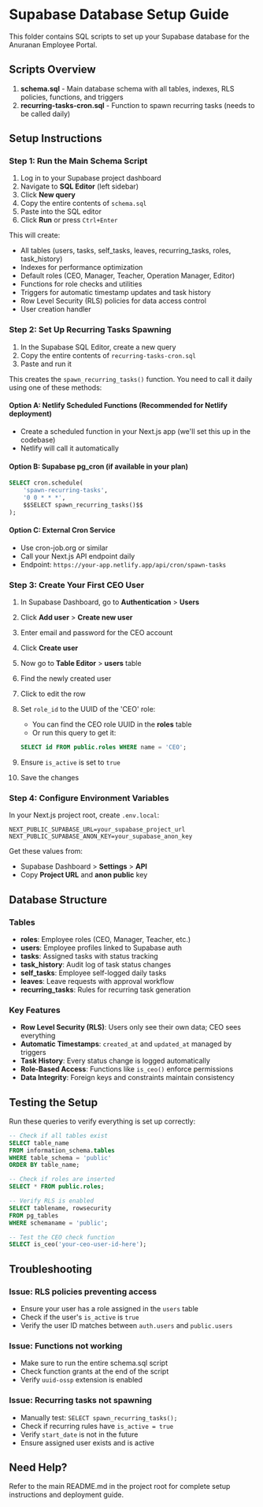 # Supabase Database Setup Guide

This folder contains SQL scripts to set up your Supabase database for the Anuranan Employee Portal.

## Scripts Overview

1. **schema.sql** - Main database schema with all tables, indexes, RLS policies, functions, and triggers
2. **recurring-tasks-cron.sql** - Function to spawn recurring tasks (needs to be called daily)

## Setup Instructions

### Step 1: Run the Main Schema Script

1. Log in to your Supabase project dashboard
2. Navigate to **SQL Editor** (left sidebar)
3. Click **New query**
4. Copy the entire contents of `schema.sql`
5. Paste into the SQL editor
6. Click **Run** or press `Ctrl+Enter`

This will create:
- All tables (users, tasks, self_tasks, leaves, recurring_tasks, roles, task_history)
- Indexes for performance optimization
- Default roles (CEO, Manager, Teacher, Operation Manager, Editor)
- Functions for role checks and utilities
- Triggers for automatic timestamp updates and task history
- Row Level Security (RLS) policies for data access control
- User creation handler

### Step 2: Set Up Recurring Tasks Spawning

1. In the Supabase SQL Editor, create a new query
2. Copy the entire contents of `recurring-tasks-cron.sql`
3. Paste and run it

This creates the `spawn_recurring_tasks()` function. You need to call it daily using one of these methods:

#### Option A: Netlify Scheduled Functions (Recommended for Netlify deployment)
- Create a scheduled function in your Next.js app (we'll set this up in the codebase)
- Netlify will call it automatically

#### Option B: Supabase pg_cron (if available in your plan)
```sql
SELECT cron.schedule(
    'spawn-recurring-tasks',
    '0 0 * * *',
    $$SELECT spawn_recurring_tasks()$$
);
```

#### Option C: External Cron Service
- Use cron-job.org or similar
- Call your Next.js API endpoint daily
- Endpoint: `https://your-app.netlify.app/api/cron/spawn-tasks`

### Step 3: Create Your First CEO User

1. In Supabase Dashboard, go to **Authentication** > **Users**
2. Click **Add user** > **Create new user**
3. Enter email and password for the CEO account
4. Click **Create user**

5. Now go to **Table Editor** > **users** table
6. Find the newly created user
7. Click to edit the row
8. Set `role_id` to the UUID of the 'CEO' role:
   - You can find the CEO role UUID in the **roles** table
   - Or run this query to get it:
   ```sql
   SELECT id FROM public.roles WHERE name = 'CEO';
   ```
9. Ensure `is_active` is set to `true`
10. Save the changes

### Step 4: Configure Environment Variables

In your Next.js project root, create `.env.local`:

```env
NEXT_PUBLIC_SUPABASE_URL=your_supabase_project_url
NEXT_PUBLIC_SUPABASE_ANON_KEY=your_supabase_anon_key
```

Get these values from:
- Supabase Dashboard > **Settings** > **API**
- Copy **Project URL** and **anon public** key

## Database Structure

### Tables

- **roles**: Employee roles (CEO, Manager, Teacher, etc.)
- **users**: Employee profiles linked to Supabase auth
- **tasks**: Assigned tasks with status tracking
- **task_history**: Audit log of task status changes
- **self_tasks**: Employee self-logged daily tasks
- **leaves**: Leave requests with approval workflow
- **recurring_tasks**: Rules for recurring task generation

### Key Features

- **Row Level Security (RLS)**: Users only see their own data; CEO sees everything
- **Automatic Timestamps**: `created_at` and `updated_at` managed by triggers
- **Task History**: Every status change is logged automatically
- **Role-Based Access**: Functions like `is_ceo()` enforce permissions
- **Data Integrity**: Foreign keys and constraints maintain consistency

## Testing the Setup

Run these queries to verify everything is set up correctly:

```sql
-- Check if all tables exist
SELECT table_name 
FROM information_schema.tables 
WHERE table_schema = 'public' 
ORDER BY table_name;

-- Check if roles are inserted
SELECT * FROM public.roles;

-- Verify RLS is enabled
SELECT tablename, rowsecurity 
FROM pg_tables 
WHERE schemaname = 'public';

-- Test the CEO check function
SELECT is_ceo('your-ceo-user-id-here');
```

## Troubleshooting

### Issue: RLS policies preventing access
- Ensure your user has a role assigned in the `users` table
- Check if the user's `is_active` is `true`
- Verify the user ID matches between `auth.users` and `public.users`

### Issue: Functions not working
- Make sure to run the entire schema.sql script
- Check function grants at the end of the script
- Verify `uuid-ossp` extension is enabled

### Issue: Recurring tasks not spawning
- Manually test: `SELECT spawn_recurring_tasks();`
- Check if recurring rules have `is_active = true`
- Verify `start_date` is not in the future
- Ensure assigned user exists and is active

## Need Help?

Refer to the main README.md in the project root for complete setup instructions and deployment guide.
